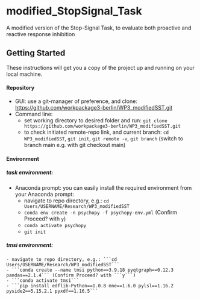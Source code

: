 # modified_StopSignal_Task
 A modified version of the Stop-Signal Task, to evaluate both proactive and reactive response inhibition


## Getting Started

These instructions will get you a copy of the project up and running on your local machine. 

#### Repository
* GUI: use a git-manager of preference, and clone: https://github.com/workpackage3-berlin/WP3_modifiedSST.git
* Command line:
    - set working directory to desired folder and run: ```git clone https://github.com/workpackage3-berlin/WP3_modifiedSST.git```
    - to check initiated remote-repo link, and current branch: ```cd WP3_modifiedSST```, ```git init```, ```git remote -v```, ```git branch``` (switch to branch main e.g. with git checkout main)

#### Environment
##### task environment:
* Anaconda prompt: you can easily install the required environment from your Anaconda prompt:
    - navigate to repo directory, e.g.: ```cd Users/USERNAME/Research/WP3_modifiedSST```
    - ```conda env create -n psychopy -f psychopy-env.yml``` (Confirm Proceed? with ```y```)
    - ```conda activate psychopy```
    - ```git init```

##### tmsi environment:
    - navigate to repo directory, e.g.: ```cd Users/USERNAME/Research/WP3_modifiedSST```
    - ```conda create --name tmsi python==3.9.18 pyqtgraph==0.12.3 pandas==2.1.4``` (Confirm Proceed? with ```y```)
    - ```conda activate tmsi```
    - ```pip install edflib-Python==1.0.8 mne==1.6.0 pylsl==1.16.2 pyside2==5.15.2.1 pyxdf==1.16.5```

